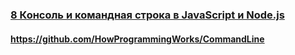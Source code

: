 ### [8 Консоль и командная строка в JavaScript и Node.js](https://www.youtube.com/watch?v=5aSZyKi5BmE)

#### https://github.com/HowProgrammingWorks/CommandLine

